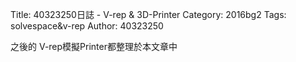 Title: 40323250日誌 - V-rep & 3D-Printer
Category: 2016bg2
Tags: solvespace&v-rep
Author: 40323250


之後的 V-rep模擬Printer都整理於本文章中

<!-- PELICAN_END_SUMMARY -->

